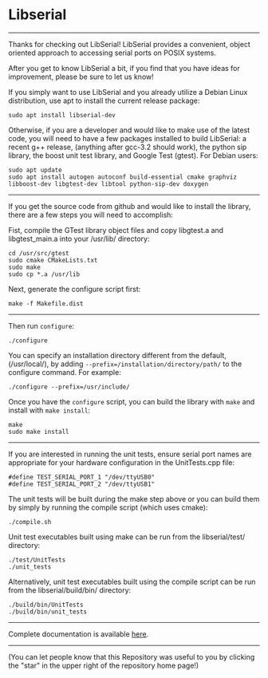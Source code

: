 # Libserial

----
Thanks for checking out LibSerial!  LibSerial provides a convenient, object oriented approach to accessing serial ports on POSIX systems.

After you get to know LibSerial a bit, if you find that you have ideas for improvement, please be sure to let us know!

If you simply want to use LibSerial and you already utilize a Debian Linux distribution, use apt to install the current release package:

```
sudo apt install libserial-dev
```

Otherwise, if you are a developer and would like to make use of the latest code, you will need to have a few packages installed to build LibSerial:
	a recent g++ release, (anything after gcc-3.2 should work), the python sip library, the boost unit test library, and Google Test (gtest).  For Debian users:

```
sudo apt update
sudo apt install autogen autoconf build-essential cmake graphviz libboost-dev libgtest-dev libtool python-sip-dev doxygen
```
----
If you get the source code from github and would like to install the library, there are a few steps you will need to accomplish:

Fist, compile the GTest library object files and copy libgtest.a and libgtest_main.a into your /usr/lib/ directory:
```
cd /usr/src/gtest
sudo cmake CMakeLists.txt
sudo make
sudo cp *.a /usr/lib
```

Next, generate the configure script first:

```
make -f Makefile.dist
```

----
Then run `configure`:

```
./configure 
```

You can specify an installation directory different from the default, (/usr/local/), by adding `--prefix=/installation/directory/path/` to the configure command.  For example:
```
./configure --prefix=/usr/include/
```

Once you have the `configure` script, you can build the library with `make` and install with `make install`:

```
make
sudo make install
```

----
If you are interested in running the unit tests, ensure serial port names are appropriate for your hardware configuration in the UnitTests.cpp file:

```
#define TEST_SERIAL_PORT_1 "/dev/ttyUSB0"
#define TEST_SERIAL_PORT_2 "/dev/ttyUSB1"
```

The unit tests will be built during the make step above or you can build them by simply by running the compile script (which uses cmake):

```
./compile.sh
```

Unit test executables built using make can be run from the libserial/test/ directory:
```
./test/UnitTests
./unit_tests
```

Alternatively, unit test executables built using the compile script can be run from the libserial/build/bin/ directory: 
```
./build/bin/UnitTests
./build/bin/unit_tests
```

----
Complete documentation is available [here](http://libserial.readthedocs.io/en/latest/index.html).

----
(You can let people know that this Repository was useful to you by clicking the "star" in the upper right of the repository home page!)